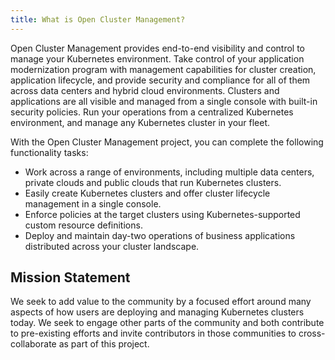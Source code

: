 ```yaml
---
title: What is Open Cluster Management?
---
```


Open Cluster Management provides end-to-end visibility and control to manage your Kubernetes environment. Take control of your application modernization program with management capabilities for cluster creation, application lifecycle, and provide security and compliance for all of them across data centers and hybrid cloud environments. Clusters and applications are all visible and managed from a single console with built-in security policies. Run your operations from a centralized Kubernetes environment, and manage any Kubernetes cluster in your fleet.

With the Open Cluster Management project, you can complete the following functionality tasks:

- Work across a range of environments, including multiple data centers, private clouds and public clouds that run Kubernetes clusters.
- Easily create Kubernetes clusters and offer cluster lifecycle management in a single console.
- Enforce policies at the target clusters using Kubernetes-supported custom resource definitions.
- Deploy and maintain day-two operations of business applications distributed across your cluster landscape.

## Mission Statement

We seek to add value to the community by a focused effort around many aspects of how users are deploying and managing Kubernetes clusters today. We seek to engage other parts of the community and both contribute to pre-existing efforts and invite contributors in those communities to cross-collaborate as part of this project.
